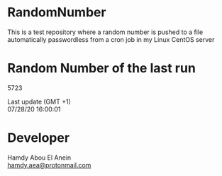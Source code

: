 # RandomNumber    
This is a test repository where a random number is pushed to a file automatically passwordless from a cron job in my Linux CentOS server    
# Random Number of the last run   
5723
      
Last update (GMT +1)    
07/28/20 16:00:01
# Developer    
Hamdy Abou El Anein   
hamdy.aea@protonmail.com
